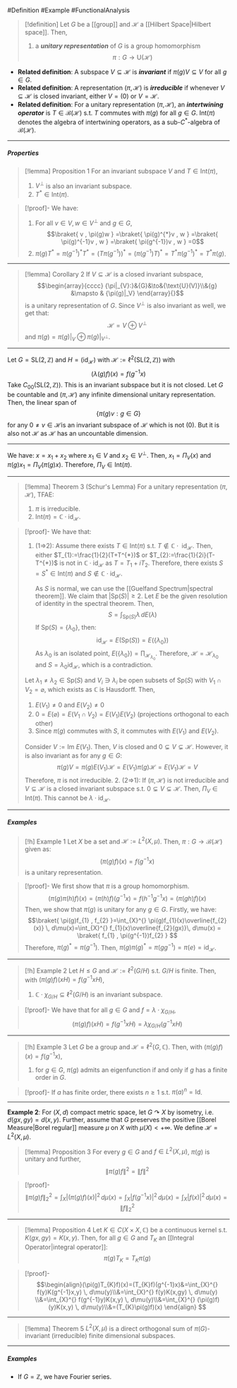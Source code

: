 #Definition #Example #FunctionalAnalysis 

> [!definition]
> Let $G$ be a [[group]] and $\mathcal{H}$ a [[Hilbert Space|Hilbert space]]. Then, 
> 1.  a ***unitary representation*** of $G$ is a group homomorphism $$\pi:G \to \text{U}(\mathcal{H})$$ 

- **Related definition**: A subspace $V\subseteq \mathcal{H}$ is ***invariant*** if $\pi(g)V\subseteq V$ for all $g\in G$.
- **Related definition**: A representation $(\pi,\mathcal{H})$ is ***irreducible*** if whenever $V\subseteq \mathcal{H}$ is closed invariant, either $V=(0)$ or $V=\mathcal{H}$.
- **Related definition**: For a unitary representation $(\pi,\mathcal{H})$, an ***intertwining operator*** is $T\in \mathcal{B}(\mathcal{H})$ s.t. $T$ commutes with $\pi(g)$ for all $g\in G$. $\text{Int}(\pi)$ denotes the algebra of intertwining operators, as a sub-$C^{*}$-algebra of $\mathcal{B}(\mathcal{H})$.
---

##### Properties
> [!lemma] Proposition 1
> For an invariant subspace $V$ and $T\in \text{Int}(\pi)$,
> 1. $V^{\bot}$ is also an invariant subspace.
> 2. $T^{*}\in \text{Int}(\pi)$.

> [!proof]-
> We have:
> 1. For all $v\in V,w\in V^{\bot}$ and $g\in G$, $$\braket{ v , \pi(g)w } =\braket{ \pi(g)^{*}v , w } =\braket{ \pi(g)^{-1}v , w } =\braket{ \pi(g^{-1})v , w } =0$$
> 2. $\pi(g)T^{*}=\pi(g^{-1})^{*}T^{*}=(T\pi(g^{-1}))^{*}=(\pi(g^{-1})T)^{*}=T^{*}\pi(g^{-1})^{*}=T^{*}\pi(g)$.

---
> [!lemma] Corollary 2
> If $V\subseteq \mathcal{H}$ is a closed invariant subspace, $$\begin{array}{cccc} {\pi|_{V}:}&{G}&\to&{\text{U}(V)}\\&{g} &\mapsto & {\pi(g)|_V} \end{array}{}$$is a unitary representation of $G$. Since $V^{\bot}$ is also invariant as well, we get that: $$\mathcal{H}=V\oplus V^{\bot}$$and $\pi(g)=\pi(g)|_{V}\oplus \pi(g)|_{V^{\bot}}$.

---
Let $G=\text{SL}(2,\mathbb{Z})$ and $H=(\text{id}_{\mathcal{H}})$ with $\mathcal{H}:=\ell^{2}(\text{SL}(2,\mathbb{Z}))$ with $$(\lambda(g)f)(x)=f(g^{-1}x)$$Take $C_{00}(\text{SL}(2,\mathbb{Z}))$. This is an invariant subspace but it is not closed. Let $G$ be countable and $(\pi,\mathcal{H})$ any infinite dimensional unitary representation. Then, the linear span of $$\{  \pi(g)v:g\in G\}$$for any $0\neq v\in \mathcal{H}$is an invariant subspace of $\mathcal{H}$ which is not $(0)$. But it is also not $\mathcal{H}$ as $\mathcal{H}$ has an uncountable dimension. 

---
We have: $x=x_{1}+x_{2}$ where $x_{1}\in V$ and $x_{2}\in V^{\bot}$. Then, $x_{1}=\Pi_{V}(x)$ and $\pi(g)x_{1}=\Pi_{V}(\pi(g)x)$. Therefore, $\Pi_{V}\in \text{Int}(\pi).$

---
> [!lemma] Theorem 3 (Schur's Lemma)
> For a unitary representation $(\pi,\mathcal{H})$, TFAE:
> 1. $\pi$ is irreducible. 
> 2. $\text{Int}(\pi)=\mathbb{C}\cdot \text{id}_{\mathcal{H}}$.

> [!proof]-
> We have that:
> 1. (1=>2): Assume there exists $T\in \text{Int}(\pi)$ s.t. $T\notin \mathbb{C}\cdot \text{ id}_{\mathcal{H}}$. Then, either $T_{1}:=\frac{1}{2}(T+T^{*})$ or $T_{2}:=\frac{1}{2i}(T-T^{*})$ is not in $\mathbb{C}\cdot \text{id}_{\mathcal{H}}$ as $T=T_{1}+iT_{2}$. Therefore, there exists $S=S^{*}\in \text{Int}(\pi)$ and $S\notin \mathbb{C}\cdot \text{id}_{\mathcal{H}}$. 
>    
>    As $S$ is normal, we can use the [[Guelfand Spectrum|spectral theorem]]. We claim that $\left| \text{Sp}(S) \right|\geq 2$. Let $E$ be the given resolution of identity in the spectral theorem. Then,$$S=\int_{\text{Sp}(S)}^{} \lambda \, dE(\lambda) $$ If $\text{Sp}(S)=\{ \lambda_{0} \}$, then: $$\text{id}_{\mathcal{H}}=E(\text{Sp}(S))=E(\{ \lambda_{0} \})$$As $\lambda_{0}$ is an isolated point, $E(\{ \lambda_{0} \})=\prod_{\mathcal{H}_{\lambda_{0}}}$. Therefore, $\mathcal{H}=\mathcal{H}_{\lambda_{0}}$ and $S=\lambda_{0}\text{id}_{\mathcal{H}}$, which is a contradiction.
> 
> 	Let $\lambda_{1}\neq\lambda_{2}\in \text{Sp}(S)$ and $V_{i}\ni \lambda_{i}$ be open subsets of $\text{Sp}(S)$ with $V_{1}\cap V_{2}=\varnothing$, which exists as $\mathbb{C}$ is Hausdorff. Then, 
> 	1. $E(V_{1})\neq 0$ and $E(V_{2})\neq 0$
> 	2. $0=E(\varnothing)=E(V_{1}\cap V_{2})=E(V_{1})E(V_{2})$ (projections orthogonal to each other)
> 	3. Since $\pi(g)$ commutes with $S$, it commutes with $E(V_{1})$ and $E(V_{2})$.
>    
>    Consider $V:=\text{Im }E(V_{1})$. Then, $V$ is closed and $0\subsetneq V\subsetneq \mathcal{H}$. However, it is also invariant as for any $g\in G$: $$\pi(g)V=\pi(g)E(V_{1})\mathcal{H}=E(V_{1})\pi(g)\mathcal{H}=E(V_{1})\mathcal{H}=V$$Therefore, $\pi$ is not irreducible.
> 2. (2=>1): If $(\pi,\mathcal{H})$ is not irreducible and $V\subseteq \mathcal{H}$ is a closed invariant subspace s.t. $0\subsetneq V\subsetneq\mathcal{H}$. Then, $\Pi_{V}\in \text{Int}(\pi)$. This cannot be $\lambda \cdot \text{id}_{\mathcal{H}}$.
---
##### Examples
> [!h] Example 1
> Let $X$ be a set and $\mathcal{H}:=L^{2}(X,\mu)$. Then, $\pi:G\to \mathcal{B}(\mathcal{H})$ given as: $$(\pi(g)f)(x)=f(g^{-1}x)$$is a unitary representation.

> [!proof]-
> We first show that $\pi$ is a group homomorphism. $$(\pi(g)\pi(h)f)(x)=(\pi(h)f)(g^{-1}x)=f(h^{-1}g^{-1}x)=(\pi(gh)f)(x)$$Then, we show that $\pi(g)$ is unitary for any $g\in G$. Firstly, we have: $$\braket{ \pi(g)f_{1} , f_{2} }=\int_{X}^{} \pi(g)f_{1}(x)\overline{f_{2}(x)} \, d\mu(x)=\int_{X}^{} f_{1}(x)\overline{f_{2}(gx)}\, d\mu(x) = \braket{ f_{1} , \pi(g^{-1})f_{2} } $$Therefore, $\pi(g)^{*}=\pi(g^{-1})$. Then, $\pi(g)\pi(g)^{*}=\pi(gg ^{-1})=\pi(e)=\text{id}_{\mathcal{H}}$.
---
> [!h] Example 2
> Let $H\leq G$ and $\mathcal{H}:=\ell^2(G / H)$ s.t. $G / H$ is finite. Then, with $(\pi(g)f)(xH)=f(g^{-1}xH)$,
> 1.  $\mathbb{C}\cdot \chi_{G / H}\subseteq \ell^{2}(G / H)$  is an invariant subspace.

> [!proof]-
> We have that for all $g\in G$ and $f=\lambda \cdot \chi_{G / H}$, $$(\pi(g)f)(xH)=f(g^{-1}xH)=\lambda \chi_{G / H}(g^{-1}xH)$$
---
> [!h] Example 3
> Let $G$ be a group and $\mathcal{H}=\ell^2(G,\mathbb{C})$. Then, with $(\pi(g)f)(x)=f(g^{-1}x)$,
> 1. for $g\in G$, $\pi(g)$ admits an eigenfunction if and only if $g$ has a finite order in $G$.

>[!proof]-
>If $a$ has finite order, there exists $n\geq 1$ s.t. $\pi(a)^n=\text{Id}$. 

---
**Example 2**: For $(X,d)$ compact metric space, let $G\curvearrowright X$ by isometry, i.e. $d(gx,gy)=d(x,y)$. Further, assume that $G$ preserves the positive [[Borel Measure|Borel regular]] measure $\mu$ on $X$ with $\mu(X)<+\infty$. We define $\mathcal{H}=L^2(X,\mu)$.

> [!lemma] Proposition 3
> For every $g\in G$ and $f\in L^2(X,\mu)$, $\pi(g)$ is unitary and further, $$\left\| \pi(g)f \right\| ^{2}=\left\| f \right\| ^{2}$$

> [!proof]-
> $$\left\| \pi(g)f \right\|_{2} ^{2}=\int_{X}^{}\left| (\pi(g)f)(x) \right|^{2}   \, d\mu(x)=\int_{X}^{} \left| f(g^{-1}x) \right| ^{2} \, d\mu(x) =\int_{X}^{} \left| f(x) \right| ^{2} \, d\mu(x)=\left\| f \right\|_{2} ^{2}  $$
---
> [!lemma] Proposition 4
> Let $K\in C(X\times X,\mathbb{C})$ be a continuous kernel s.t. $K(gx,gy)=K(x,y)$. Then, for all $g\in G$ and $T_{K}$ an [[Integral Operator|integral operator]]:$$\pi(g)T_{K}=T_{K}\pi(g)$$

> [!proof]-
> $$\begin{align}(\pi(g)T_{K}f)(x)=(T_{K}f)(g^{-1}x)&=\int_{X}^{} f(y)K(g^{-1}x,y) \, d\mu(y)\\&=\int_{X}^{} f(y)K(x,gy) \, d\mu(y) \\&=\int_{X}^{} f(g^{-1}y)K(x,y) \, d\mu(y)\\&=\int_{X}^{} (\pi(g)f)(y)K(x,y) \, d\mu(y)\\&=(T_{K}\pi(g)f)(x) \end{align} $$
---
> [!lemma] Theorem 5
> $L^{2}(X,\mu)$ is a direct orthogonal sum of $\pi(G)$-invariant (irreducible) finite dimensional subspaces.
---
##### Examples
- If $G=\mathbb{Z}$, we have Fourier series.
